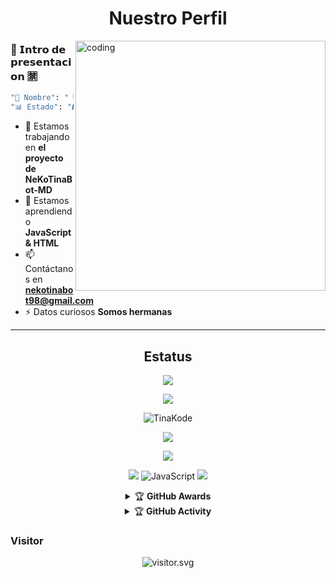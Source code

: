 <h1 align="center">Nuestro Perfil</h1>
<img align="right" alt="coding" width="400" 
 src="https://c.tenor.com/Q3lsfs70EBIAAAAC/love-happy.gif" />
 
 
### 👤 𝗜𝗻𝘁𝗿𝗼 𝗱𝗲 𝗽𝗿𝗲𝘀𝗲𝗻𝘁𝗮𝗰𝗶𝗼𝗻 🈲
```bash
"👤 Nombre": "『 𝑴𝒂𝒚𝒐𝒓𝒊 >~< 』&『 𝒀𝒆𝒔𝒆𝒏𝒊𝒂 』",
"📊 Estado": "𝑬𝒏 𝒑𝒓𝒐𝒄𝒆𝒔𝒐 𝒅𝒆 𝒅𝒆𝒔𝒂𝒓𝒓𝒐𝒍𝒍𝒐 ",
```
- 🔭 Estamos trabajando en **el proyecto de NeKoTinaBot-MD**
- 🌱 Estamos aprendiendo **JavaScript & HTML**
- 📫 Contáctanos en **nekotinabot98@gmail.com**
- ⚡ Datos curiosos **Somos hermanas**

<div align="center">

                                                    

-----

## Estatus 
![](https://github-profile-summary-cards.vercel.app/api/cards/profile-details?username=TinaKode&theme=monokai)
<p align="center"><a href="https://github.com/TinaKode"><img src="https://github-readme-stats.vercel.app/api?username=TinaKode&show_icons=true&theme=radical"></a></p>
<p><img align="center" src="https://github-readme-streak-stats.herokuapp.com/?user=TinaKode&theme=dark" alt="TinaKode" /></p>
<p align="center"><a href="https://github.com/TinaKode"><img src="https://github-readme-stats.vercel.app/api/top-langs/?username=TinaKode&theme=radical&layout=compact"></a></p> 
<img src="https://github-readme-stats.vercel.app/api/top-langs/?username=TinaKode&theme=vue">


<p align="center">
    <img src="https://img.shields.io/badge/OS-Windows-blue?&logo=Windows" />
    <img alt="JavaScript" src="https://img.shields.io/badge/javascript%20-%23323330.svg?&style=for-the-badge&logo=javascript&logoColor=%23F7DF1E"/>
    <img src="https://img.shields.io/badge/Text%20Editor-Visual%20Studio%20Code-blue?&logo=visual%20studio%20code&logoColor=blue" />
</hal>
<details>
    <summary>&#127942 <b>GitHub Awards</b></summary><br/>

![Github Trophy](https://github-profile-trophy.vercel.app/?username=TinaKode)

</details>

<details>
    <summary>&#127942 <b>GitHub Activity</b></summary><br/>

![Metrics](https://metrics.lecoq.io/BOTCAHX?)
</details> 


<h3 align="left">Visitor</h3>
<p align="center">
<img src="https://count.caliphdev.my.id/get/@BOTCAHX?theme=rule34" alt="visitor.svg">
</p>
